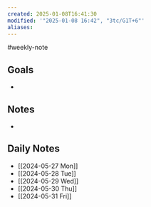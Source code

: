 ```yaml
---
created: 2025-01-08T16:41:30
modified: '"2025-01-08 16:42", "3tc/G1T+6"'
aliases: 
---
```

#weekly-note
## Goals
- 

## Notes
- 

## Daily Notes
- [[2024-05-27 Mon]]
- [[2024-05-28 Tue]]
- [[2024-05-29 Wed]]
- [[2024-05-30 Thu]]
- [[2024-05-31 Fri]]
